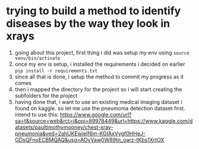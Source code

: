 # trying to build a method to identify diseases by the way they look in xrays

1. going about this project, first thing i did was setup my env using `source venv/bin/activate` 
2. once my env is setup, i installed the requirements i decided on earlier `pip install -r requirements.txt`
3. since all that is done, i setup the method to commit my progress as it comes
4. then i mapped the directory for the project so i will start creating the subfolders for the project
5. having done that, i want to use an existing medical imaging dataset i found on kaggle. so let me use the pneumonia detection dataset first. intend to use this: https://www.google.com/url?sa=t&source=web&rct=j&opi=89978449&url=https://www.kaggle.com/datasets/paultimothymooney/chest-xray-pneumonia&ved=2ahUKEwiejf6m-KGIAxVygf0HHeJ-GDsQFnoECBMQAQ&usg=AOvVaw0W89tn_oarz-tKbs1XrtOX